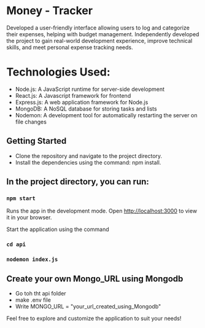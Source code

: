 # Money - Tracker
Developed a user-friendly interface allowing users to log and categorize their expenses, helping with budget management.
Independently developed the project to gain real-world development experience, improve technical skills, and meet personal expense tracking needs.

# Technologies Used:
* Node.js: A JavaScript runtime for server-side development
* React.js: A Javascript framework for frontend
* Express.js: A web application framework for Node.js
* MongoDB: A NoSQL database for storing tasks and lists
* Nodemon: A development tool for automatically restarting the server on file changes

## Getting Started

* Clone the repository and navigate to the project directory.
* Install the dependencies using the command: npm install.

## In the project directory, you can run:
### `npm start`
Runs the app in the development mode.
Open [http://localhost:3000](http://localhost:3000) to view it in your browser.

Start the application using the command
### `cd api`
### `nodemon index.js`

## Create your own Mongo_URL using Mongodb 
* Go toh tht api folder
* make .env file
* Write MONGO_URL = "your_url_created_using_Mongodb"

Feel free to explore and customize the application to suit your needs!
